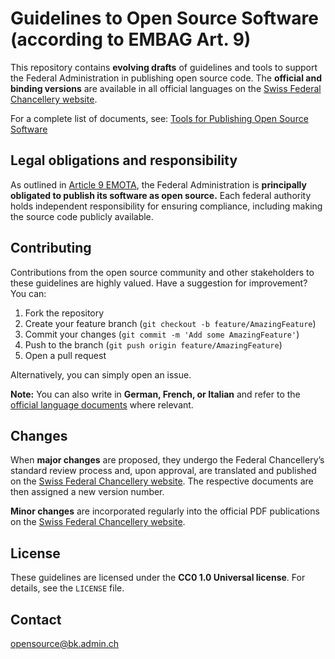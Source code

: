 # Guidelines to Open Source Software (according to EMBAG Art. 9)
This repository contains **evolving drafts** of guidelines and tools to support the Federal Administration in publishing open source code. The **official and binding versions** are available in all official languages on the [Swiss Federal Chancellery website](https://www.bk.admin.ch/bk/de/home/digitale-transformation-ikt-lenkung/bundesarchitektur/open_source_software/hilfsmittel_oss.html).

For a complete list of documents, see:
[Tools for Publishing Open Source Software](docs/index_en.md)

## Legal obligations and responsibility

As outlined in [Article 9 EMOTA](https://www.fedlex.admin.ch/eli/cc/2023/682/de#art_9), the Federal Administration is **principally obligated to publish its software as open source.** Each federal authority holds independent responsibility for ensuring compliance, including making the source code publicly available.


## Contributing

Contributions from the open source community and other stakeholders to these guidelines are highly valued. Have a suggestion for improvement? You can:

1. Fork the repository
2. Create your feature branch (`git checkout -b feature/AmazingFeature`)
3. Commit your changes (`git commit -m 'Add some AmazingFeature'`)
4. Push to the branch (`git push origin feature/AmazingFeature`)
5. Open a pull request

Alternatively, you can simply open an issue. 

**Note:** You can also write in **German, French, or Italian** and refer to the [official language documents](https://www.bk.admin.ch/bk/de/home/digitale-transformation-ikt-lenkung/bundesarchitektur/open_source_software/hilfsmittel_oss.html) where relevant.

## Changes

When **major changes** are proposed, they undergo the Federal Chancellery’s standard review process and, upon approval, are translated and published on the [Swiss Federal Chancellery website](https://www.bk.admin.ch/bk/de/home/digitale-transformation-ikt-lenkung/bundesarchitektur/open_source_software/hilfsmittel_oss.html). The respective documents are then assigned a new version number. 

**Minor changes** are incorporated regularly into the official PDF publications on the [Swiss Federal Chancellery website](https://www.bk.admin.ch/bk/de/home/digitale-transformation-ikt-lenkung/bundesarchitektur/open_source_software/hilfsmittel_oss.html).

## License

These guidelines are licensed under the **CC0 1.0 Universal license**. For details, see the `LICENSE` file.

## Contact

[opensource@bk.admin.ch](mailto:opensource@bk.admin.ch)
